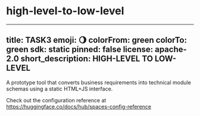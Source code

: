 # high-level-to-low-level
---
title: TASK3
emoji: 🌖
colorFrom: green
colorTo: green
sdk: static
pinned: false
license: apache-2.0
short_description: HIGH-LEVEL TO LOW-LEVEL
---

A prototype tool that converts business requirements into technical module schemas using a static HTML+JS interface.


Check out the configuration reference at https://huggingface.co/docs/hub/spaces-config-reference
